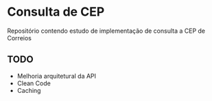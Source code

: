 # Consulta de CEP

Repositório contendo estudo de implementação de consulta a CEP de Correios

## TODO
- Melhoria arquitetural da API
- Clean Code
- Caching



